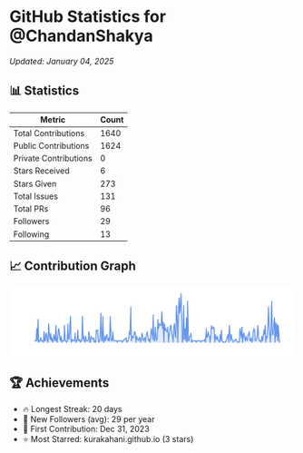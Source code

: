 # GitHub Statistics for @ChandanShakya
*Updated: January 04, 2025*

## 📊 Statistics
| Metric | Count |
|--------|--------|
| Total Contributions | 1640 |
| Public Contributions | 1624 |
| Private Contributions | 0 |
| Stars Received | 6 |
| Stars Given | 273 |
| Total Issues | 131 |
| Total PRs | 96 |
| Followers | 29 |
| Following | 13 |

## 📈 Contribution Graph

![Contribution Graph](./contribution_graph.png)

## 🏆 Achievements

- 🔥 Longest Streak: 20 days
- 👥 New Followers (avg): 29 per year
- 📅 First Contribution: Dec 31, 2023
- ⭐ Most Starred: kurakahani.github.io (3 stars)
